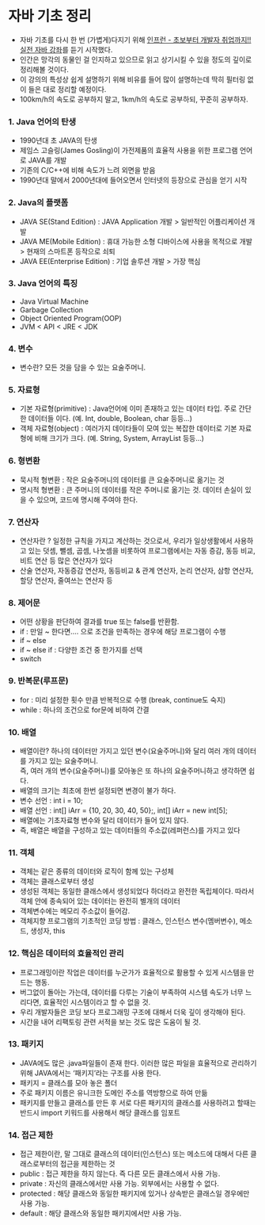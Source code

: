 # 자바 기초 정리

- 자바 기초를 다시 한 번 (가볍게)다지기 위해 [인프런 - 초보부터 개발자 취업까지!! 실전 자바 강좌](https://www.inflearn.com/course/%EC%8B%A4%EC%A0%84-%EC%9E%90%EB%B0%94-%EA%B0%95%EC%A2%8C/)를 듣기 시작했다.
- 인간은 망각의 동물인 걸 인지하고 있으므로 읽고 상기시킬 수 있을 정도의 깊이로 정리해볼 것이다.
- 이 강의의 특성상 쉽게 설명하기 위해 비유를 들어 많이 설명하는데 딱히 필터링 없이 들은 대로 정리할 예정이다.
- 100km/h의 속도로 공부하지 말고, 1km/h의 속도로 공부하되, 꾸준히 공부하자.

### 1. Java 언어의 탄생
- 1990년대 초 JAVA의 탄생
- 제임스 고슬링(James Gosling)이 가전제품의 효율적 사용을 위한 프로그램 언어로 JAVA를 개발
- 기존의 C/C++에 비해 속도가 느려 외면을 받음
- 1990년대 말에서 2000년대에 들어오면서 인터넷의 등장으로 관심을 얻기 시작

### 2. Java의 플랫폼
- JAVA SE(Stand Edition) : JAVA Application 개발  >  일반적인 어플리케이션 개발
- JAVA ME(Mobile Edition) : 휴대 가능한 소형 디바이스에 사용을 목적으로 개발  > 현재의 스마트폰 등작으로 쇠퇴
- JAVA EE(Enterprise Edition) : 기업 솔루션 개발  > 가장 핵심

### 3. Java 언어의 특징
- Java Virtual Machine
- Garbage Collection
- Object Oriented Program(OOP)
- JVM < API < JRE < JDK

### 4. 변수
- 변수란? 모든 것을 담을 수 있는 요술주머니.

### 5. 자료형
- 기본 자료형(primitive) : Java언어에 이미 존재하고 있는 데이터 타입. 주로 간단한 데이터들 이다. (예. Int, double, Boolean, char 등등…)
- 객체 자료형(object) : 여러가지 데이타들이 모여 있는 복잡한 데이터로 기본 자료형에 비해 크기가 크다. (예. String, System, ArrayList 등등…)

### 6. 형변환
- 묵시적 형변환 : 작은 요술주머니의 데이터를 큰 요술주머니로 옮기는 것
- 명시적 형변환 : 큰 주머니의 데이터를 작은 주머니로 옮기는 것. 데이터 손실이 있을 수 있으며, 코드에 명시해 주여야 한다.

### 7. 연산자
- 연산자란 ? 일정한 규칙을 가지고 계산하는 것으로서, 우리가 일상생활에서 사용하고 있는 덧셈, 뺄셈, 곱셈, 나눗셈을 비롯하여 프로그램에서는 자동 증감, 동등 비교, 비트 연산 등 많은 연산자가 있다
- 산술 연산자, 자동증감 연산자, 동등비교 & 관계 연산자, 논리 연산자, 삼항 연산자, 할당 연산자, 줄여쓰는 연산자 등


### 8. 제어문
- 어떤 상황을 판단하여 결과를 true 또는 false를 반환함.
- if : 만일 ~ 한다면…. 으로 조건을 만족하는 경우에 해당 프로그램이 수행
- if ~ else
- if ~ else if : 다양한 조건 중 한가지를 선택
- switch

### 9. 반복문(루프문)
- for : 미리 설정한 횟수 만큼 반복적으로 수행 (break, continue도 숙지)
- while : 하나의 조건으로 for문에 비하여 간결


### 10. 배열
- 배열이란? 하나의 데이터만 가지고 있던 변수(요술주머니)와 달리 여러 개의 데이터를 가지고 있는 요술주머니.   
즉, 여러 개의 변수(요술주머니)를 모아놓은 또 하나의 요술주머니하고 생각하면 쉽다.
- 배열의 크기는 최초에 한번 설정되면 변경이 불가 하다.
- 변수 선언 : int i = 10;
- 배열 선언 : int[] iArr = {10, 20, 30, 40, 50};, int[] iArr = new int[5];
- 배열에는 기초자료형 변수와 달리 데이터가 들어 있지 않다.
- 즉, 배열은 배열을 구성하고 있는 데이터들의 주소값(레퍼런스)를 가지고 있다


### 11. 객체
- 객체는 같은 종류의 데이터와 로직이 함께 있는 구성체
- 객체는 클래스로부터 생성
- 생성된 객체는 동일한 클래스에서 생성되었다 하더라고 완전한 독립체이다. 따라서 객체 안에 종속되어 있는 데이터는 완전히 별개의 데이터
- 객체변수에는 메모리 주소값이 들어감.
- 객체지향 프로그램의 기초적인 코딩 방법 : 클래스, 인스턴스 변수(멤버변수), 메소드, 생성자, this

### 12. 핵심은 데이터의 효율적인 관리
- 프로그래밍이란 작업은 데이터를 누군가가 효율적으로 활용할 수 있게 시스템을 만드는 행동.
- 버그없이 돌아는 가는데, 데이터를 다루는 기술이 부족하여 시스템 속도가 너무 느리다면, 효율적인 시스템이라고 할 수 없을 것.
- 우리 개발자들은 코딩 보다 프로그래밍 구조에 대해서 더욱 깊이 생각해야 된다.
- 시간을 내어 리팩토링 관련 서적을 보는 것도 많은 도움이 될 것.

### 13. 패키지
- JAVA에도 많은 .java파일들이 존재 한다. 이러한 많은 파일을 효율적으로 관리하기 위해 JAVA에서는 ‘패키지’라는 구조를 사용 한다.
- 패키지 = 클래스를 모아 놓은 폴더
- 주로 패키지 이름은 유니크한 도메인 주소를 역방향으로 하여 만듦
- 패키지를 만들고 클래스를 만든 후 서로 다른 패키지의 클래스를 사용하려고 할때는 반드시 import 키워드를 사용해서 해당 클래스를 임포트

### 14. 접근 제한
- 접근 제한이란, 말 그대로 클래스의 데이터(인스턴스) 또는 메소드에 대해서 다른 클래스로부터의 접근을 제한하는 것
- public : 접근 제한을 하지 않는다. 즉 다른 모든 클래스에서 사용 가능.
- private : 자신의 클래스에서만 사용 가능. 외부에서는 사용할 수 없다.
- protected : 해당 클래스와 동일한 패키지에 있거나 상속받은 클래스일 경우에만 사용 가능.
- default : 해당 클래스와 동일한 패키지에서만 사용 가능.
